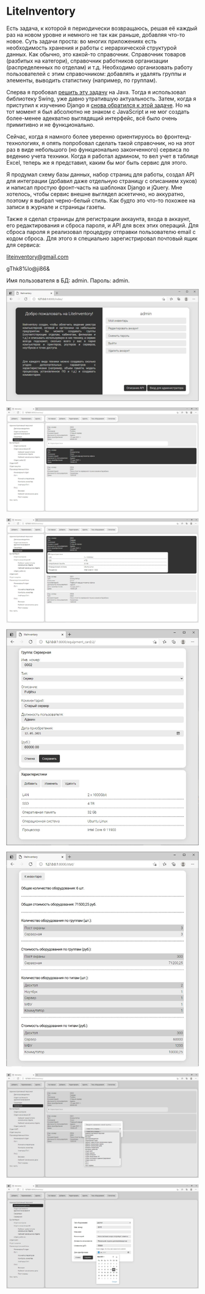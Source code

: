 # LiteInventory

Есть задача, к которой я периодически возвращаюсь, решая её каждый раз на новом уровне и немного не так как раньше, добавляя что-то новое. Суть задачи проста: во многих приложениях есть необходимость хранения и работы с иерархической структурой данных. Как обычно, это какой-то справочник. Справочник товаров (разбитых на категори), справочник работников организации (распределенных по отделам) и т.д. Необходимо организовать работу пользователей с этим справочником: добавлять и удалять группы и элементы, выводить статистику (например, по группам).

Сперва я пробовал [решить эту задачу](https://github.com/SergeyLebidko/CatalogComponent) на Java. Тогда я использовал библиотеку Swing, уже давно утратившую актуальность.
Затем, когда я приступил к изучению Django я [снова обратился к этой задаче](https://github.com/SergeyLebidko/WebCatalog). Но на тот момент я был абсолютно не знаком с JavaScript и не мог создать более-менее адекватно выглядящий интерфейс, всё было очень примитивно и не функционально.

Сейчас, когда я намного более уверенно ориентируюсь во фронтенд-технологиях, я опять попробовал сделать такой справочник, но на этот раз в виде небольшого (но функционально законченного) сервиса по ведению учета техники. Когда я работал админом, то вел учет в таблице Excel, теперь же я представил, каким бы мог быть сервис для этого.

Я продумал схему базы данных, набор страниц для работы, создал API для интеграции (добавил даже отдельную страницу с описанием хуков) и написал простую фронт-часть на шаблонах Django и jQuery. Мне хотелось, чтобы сервис внешне выглядел аскетично, но аккуратно, поэтому я выбрал черно-белый стиль. Как будто это что-то похожее на записи в журнале и страницы газеты.

Также я сделал страницы для регистрации аккаунта, входа в аккаунт, его редактирования и сброса пароля, и API для всех этих операций. Для сброса пароля я реализовал процедуру отправки пользователю email с кодом сброса. Для этого я специально зарегистрировал почтовый ящик для сервиса:

liteinventory@gmail.com

gThk8%lo@ji86&

Имя пользователя в БД: admin. Пароль: admin.

![screenshot](screenshots/screen1.jpg)

![screenshot](screenshots/screen2.jpg)

![screenshot](screenshots/screen3.jpg)

![screenshot](screenshots/screen4.jpg)

![screenshot](screenshots/screen5.jpg)

![screenshot](screenshots/screen6.jpg)

![screenshot](screenshots/screen7.jpg)
